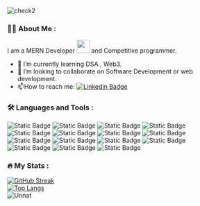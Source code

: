 ![check2](https://github.com/Sayo1305/Sayo1305/assets/84987518/240a2457-dbe6-4983-8e84-2b3f209af942)
### :woman_technologist: About Me :
I am a MERN Developer <img src="https://media.giphy.com/media/WUlplcMpOCEmTGBtBW/giphy.gif" width="30"> and Competitive programmer.
- :telescope: I’m currently learning DSA , Web3.
- 💞️ I’m looking to collaborate on Software Development or web development.
- :mailbox:How to reach me: [![Linkedin Badge](https://img.shields.io/badge/-unnat-blue?style=flat&logo=Linkedin&logoColor=white)](https://www.linkedin.com/in/unnat-das-3b5374196/)



### :hammer_and_wrench: Languages and Tools :
![Static Badge](https://img.shields.io/badge/c%2B%2B-blue?style=for-the-badge&logo=c%2B%2B&logoColor=%23fff)
![Static Badge](https://img.shields.io/badge/Java-orange?style=for-the-badge&logo=JAVA&logoColor=%23fff)
![Static Badge](https://img.shields.io/badge/python-light?style=for-the-badge&logo=python&logoColor=%23fff)
![Static Badge](https://img.shields.io/badge/Javascipt-black?style=for-the-badge&logo=javascript&logoColor=yellow&labelColor=%23000)
![Static Badge](https://img.shields.io/badge/HTML-orange?style=for-the-badge&logo=html&logoColor=%23fff)
![Static Badge](https://img.shields.io/badge/CSS-pink?style=for-the-badge&logo=CSS)
![Static Badge](https://img.shields.io/badge/REACT-black?style=for-the-badge&logo=REACT)
![Static Badge](https://img.shields.io/badge/Tailwind%20CSS-light?style=for-the-badge&logo=Tailwind%20CSS&color=%2307454d)
![Static Badge](https://img.shields.io/badge/firebase-light?style=for-the-badge&logo=firebase&color=%234d072f)
![Static Badge](https://img.shields.io/badge/NODE.JS-light?style=for-the-badge&logo=Node.js&color=%2396f48a)
![Static Badge](https://img.shields.io/badge/ExpressJS-light?style=for-the-badge&logo=Express&color=%2307454d)
![Static Badge](https://img.shields.io/badge/MongoDB-light?style=for-the-badge&logo=mongodb&color=%23000)
![Static Badge](https://img.shields.io/badge/postman-light?style=for-the-badge&logo=postman&color=%23Fffc61)
![Static Badge](https://img.shields.io/badge/Git-light?style=for-the-badge&logo=git&color=%23Fffc61)
![Static Badge](https://img.shields.io/badge/next-light?style=for-the-badge&logo=NEXT.JS&color=%23000)


### :fire: My Stats :
[![GitHub Streak](https://streak-stats.demolab.com?user=Sayo1305&theme=dracula&hide_border=true&border_radius=5.1&date_format=M%20j%5B%2C%20Y%5D)](https://git.io/streak-stats)<br>
[![Top Langs](https://github-readme-stats.vercel.app/api/top-langs/?username=sayo1305&layout=compact&theme=light)](https://github.com/anuraghazra/github-readme-stats)
<br>
<img src="https://github-readme-stats-sigma-five.vercel.app/api?username=Sayo1305&show_icons=true&title_color=00000&text_color=00000&bg_color=ffff&hide_border=false&locale=en" alt = "Unnat"/>
<!---
Sayo1305/Sayo1305 is a ✨ special ✨ repository because its `README.md` (this file) appears on your GitHub profile.
You can click the Preview link to take a look at your changes.
--->
